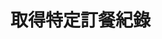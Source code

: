 # 取得特定訂餐紀錄

<api-endpoint openapi-path="./../openapi.yaml" endpoint="/branch/{branch_id}/classes/class_id/orderRecords/{recordsId}" method="GET"/>